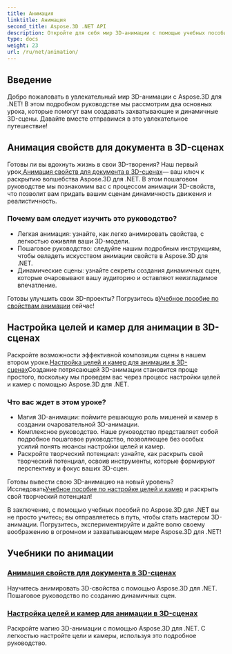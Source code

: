 ```yaml
---
title: Анимация
linktitle: Анимация
second_title: Aspose.3D .NET API
description: Откройте для себя мир 3D-анимации с помощью учебных пособий Aspose.3D for .NET. Научитесь анимировать свойства и легко настраивать цели и камеры для динамических сцен.
type: docs
weight: 23
url: /ru/net/animation/
---
```

## Введение

Добро пожаловать в увлекательный мир 3D-анимации с Aspose.3D для .NET! В этом подробном руководстве мы рассмотрим два основных урока, которые помогут вам создавать захватывающие и динамичные 3D-сцены. Давайте вместе отправимся в это увлекательное путешествие!

## Анимация свойств для документа в 3D-сценах
 Готовы ли вы вдохнуть жизнь в свои 3D-творения? Наш первый урок,[Анимация свойств для документа в 3D-сценах](./property-to-document/)— ваш ключ к раскрытию волшебства Aspose.3D для .NET. В этом пошаговом руководстве мы познакомим вас с процессом анимации 3D-свойств, что позволит вам придать вашим сценам динамичность движения и реалистичность.

### Почему вам следует изучить это руководство?
- Легкая анимация: узнайте, как легко анимировать свойства, с легкостью оживляя ваши 3D-модели.
- Пошаговое руководство: следуйте нашим подробным инструкциям, чтобы овладеть искусством анимации свойств в Aspose.3D для .NET.
- Динамические сцены: узнайте секреты создания динамичных сцен, которые очаровывают вашу аудиторию и оставляют неизгладимое впечатление.

 Готовы улучшить свои 3D-проекты? Погрузитесь в[Учебное пособие по свойствам анимации](./property-to-document/) сейчас!

## Настройка целей и камер для анимации в 3D-сценах
 Раскройте возможности эффективной композиции сцены в нашем втором уроке.[Настройка целей и камер для анимации в 3D-сценах](./setup-target-camera/)Создание потрясающей 3D-анимации становится проще простого, поскольку мы проведем вас через процесс настройки целей и камер с помощью Aspose.3D для .NET.

### Что вас ждет в этом уроке?
- Магия 3D-анимации: поймите решающую роль мишеней и камер в создании очаровательной 3D-анимации.
- Комплексное руководство. Наше руководство представляет собой подробное пошаговое руководство, позволяющее без особых усилий понять нюансы настройки целей и камер.
- Раскройте творческий потенциал: узнайте, как раскрыть свой творческий потенциал, освоив инструменты, которые формируют перспективу и фокус ваших 3D-сцен.

 Готовы вывести свою 3D-анимацию на новый уровень? Исследовать[Учебное пособие по настройке целей и камер](./setup-target-camera/) и раскрыть свой творческий потенциал!

В заключение, с помощью учебных пособий по Aspose.3D для .NET вы не просто учитесь; вы отправляетесь в путь, чтобы стать мастером 3D-анимации. Погрузитесь, экспериментируйте и дайте волю своему воображению в огромном и захватывающем мире Aspose.3D для .NET!
## Учебники по анимации
### [Анимация свойств для документа в 3D-сценах](./property-to-document/)
Научитесь анимировать 3D-свойства с помощью Aspose.3D для .NET. Пошаговое руководство по созданию динамичных сцен.
### [Настройка целей и камер для анимации в 3D-сценах](./setup-target-camera/)
Раскройте магию 3D-анимации с помощью Aspose.3D для .NET. С легкостью настройте цели и камеры, используя это подробное руководство.